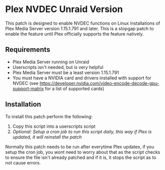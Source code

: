 # Plex NVDEC Unraid Version

This patch is designed to enable NVDEC functions on Linux installations of Plex Media Server version 1.15.1.791 and later. This is a stopgap patch to enable the feature until Plex officially supports the feature natively.

## Requirements

- Plex Media Server running on Unraid 
- Userscripts isn't needed, but is very helpful
- Plex Media Server must be a least version 1.15.1.791
- You must have a NVIDIA card and drivers installed with support for NVDEC (see https://developer.nvidia.com/video-encode-decode-gpu-support-matrix for a list of supported cards)

## Installation

To install this patch perform the following:
1. Copy this script into a userscripts script
2. *Optional: Setup a cron job to run this script daily, this way if Plex is updated, it will reinstall the patch*

Normally this patch needs to be run after everytime Plex updates, if you setup the cron job, you wont need to worry about that as the script checks to ensure the file isn't already patched and if it is, it stops the script as to not cause errors.
